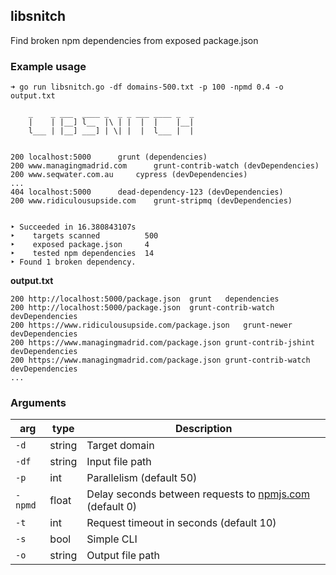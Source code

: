 libsnitch
---------
Find broken npm dependencies from exposed package.json

### Example usage
```
➜ go run libsnitch.go -df domains-500.txt -p 100 -npmd 0.4 -o output.txt 

    _    _ ___  ____ _  _ _ ___ ____ _  _ 
    |    | |__] l__  |\ | |  |  |    |__| 
    l___ | |__] ___] | \| |  |  l___ |  | 


200	localhost:5000  	grunt (dependencies)
200	www.managingmadrid.com  	grunt-contrib-watch (devDependencies)
200	www.seqwater.com.au  	cypress (devDependencies)
...
404	localhost:5000  	dead-dependency-123 (devDependencies)
200	www.ridiculousupside.com  	grunt-stripmq (devDependencies)


‣ Succeeded in 16.380843107s 
‣    targets scanned          500
‣    exposed package.json     4
‣    tested npm dependencies  14
‣ Found 1 broken dependency. 
```
**output.txt**
```
200	http://localhost:5000/package.json	grunt	dependencies
200	http://localhost:5000/package.json	grunt-contrib-watch	devDependencies
200	https://www.ridiculousupside.com/package.json	grunt-newer	devDependencies
200	https://www.managingmadrid.com/package.json	grunt-contrib-jshint	devDependencies
200	https://www.managingmadrid.com/package.json	grunt-contrib-watch	devDependencies
...
```

### Arguments

| arg | type | Description |
| --- | ---- | ----------- |
| `-d` | string | Target domain |
| `-df` | string | Input file path | 
| `-p` | int | Parallelism (default 50)| 
| `-npmd` | float | Delay seconds between requests to [npmjs.com](https://www.npmjs.com/) (default 0) | 
| `-t` | int | Request timeout in seconds (default 10) | 
| `-s` | bool | Simple CLI | 
| `-o` | string | Output file path | 
